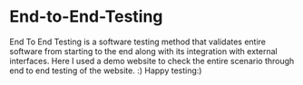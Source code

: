# End-to-End-Testing
End To End Testing is a software testing method that validates entire software from starting to the end along with its integration with external interfaces.
Here I used a demo website to check the entire scenario through end to end testing of the website. :) Happy testing:)
